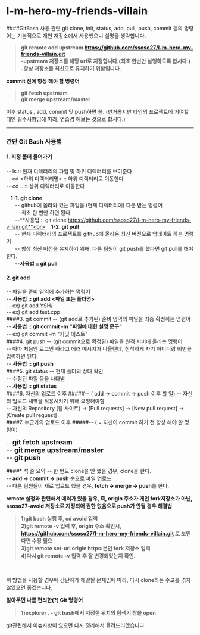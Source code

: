 # I-m-hero-my-friends-villain

####GitBash 사용 관련
git clone, init, status, add, pull, push, commit 등의 명령어는 기본적으로 개인 저장소에서 사용했으니 설명을 생략합니다.
>**git remote add upstream https://github.com/ssoso27/I-m-hero-my-friends-villain.git<br>
-upstream 저장소를 해당 url로 지정합니다.(최초 한번만 실행하도록 합시다.)<br>
-항상 저장소를 최신으로 유지하기 위함입니다.**<br>

**commit 전에 항상 해야 할 명령어**
>**git fetch upstream<br>
git merge upstream/master**

이후 status , add, commit 및 push하면 끝. (번거롭지만 타인의 프로젝트에 기여할 때엔 필수사항임에 따라, 연습겸 해보는 것으로 합시다.)<br>

---
### 간단 Git Bash 사용법
#### 1. 지정 폴더 들어가기
-- ls :: 현재 디렉터리의 파일 및 하위 디렉터리를 보여준다<br>
-- cd <하위 디렉터리명> :: 하위 디렉터리로 이동한다<br>
-- cd .. :: 상위 디렉터리로 이동한다<br>

&nbsp;&nbsp;&nbsp;**1-1. git clone**<br>
&nbsp;&nbsp;&nbsp;&nbsp;&nbsp;&nbsp;-- github에 올라와 있는 파일을 (현재 디렉터리에) 다운 받는 명령어<br>
&nbsp;&nbsp;&nbsp;&nbsp;&nbsp;&nbsp;-- 최초 한 번만 하면 된다.<br>
&nbsp;&nbsp;&nbsp;&nbsp;&nbsp;&nbsp;--**사용법 :: git clone https://github.com/ssoso27/I-m-hero-my-friends-villain.git**<br>
&nbsp;&nbsp;&nbsp;**1-2. git pull**<br>
&nbsp;&nbsp;&nbsp;&nbsp;&nbsp;&nbsp;-- 현재 디렉터리의 프로젝트를 github에 올라온 최신 버전으로 업데이트 하는 명령어<br>
&nbsp;&nbsp;&nbsp;&nbsp;&nbsp;&nbsp;-- 항상 최신 버전을 유지하기 위해, 다른 팀원이 git push를 했다면 git pull를 해야한다.<br>
&nbsp;&nbsp;&nbsp;&nbsp;&nbsp;&nbsp;--**사용법 :: git pull**<br>

#### 2. git add
-- 파일을 준비 영역에 추가하는 명령어<br>
-- **사용법 :: git add <파일 또는 폴더명>**<br>
-- ex) git add YSH/ <br>
-- ex) git add test.cpp <br>
####3. git commit
-- (git add로 추가된) 준비 영역의 파일을 최종 확정하는 명령어<br>
-- **사용법 :: git commit -m "파일에 대한 설명 문구"**<br>
-- ex) git commit -m "커밋 테스트" <br>
####4. git push
-- (git commit으로 확정된) 파일을 원격 서버에 올리는 명령어<br>
-- 아마 처음엔 로그인 하라고 에러 메시지가 나올텐데, 침착하게 자기 아이디랑 비번을 입력하면 된다.<br>
-- **사용법 :: git push**<br>
####5. git status
-- 현재 폴더의 상태 확인<br>
-- 수정된 파일 등을 나타냄 <br>
-- **사용법 :: git status** <br>
####6. 자신의 업로드 이후
#####-- ( add -> commit -> push 이후 할 일)
-- 자신의 업로드 내역을 적용시키기 위해 요청해야함 <br>
-- 자신의 Repository (웹 사이트) -> [Pull requests] -> [New pull request] -> [Create pull request]<br>
####7. 누군가의 업로드 이후
#####-- ( = 자신이 commit 하기 전 항상 해야 할 명령어)

--  <font size = 4.5> <b>git fetch upstream</b> <br>
-- <b>git merge upstream/master</b><br>
-- <b>git push</b></font>

####* 석 줄 요약
-- 한 번도 clone을 안 했을 경우, clone을 한다.<br>
-- **add -> commit -> push** 순으로 파일 업로드<br>
-- 다른 팀원들이 새로 업로드 했을 경우, **fetch -> merge -> push**를 한다.<br>


**remote 설정과 관련해서 에러가 있을 경우, 즉, origin 주소가 개인 fork저장소가 아닌, ssoso27-avoid 저장소로 지정되어 권한 없음으로 push가 안될 경우 해결법**

>**1)git bash 실행 후, cd avoid 입력<br>
2)git remote -v 입력 후, origin 주소 확인시,<br> https://github.com/ssoso27/I-m-hero-my-friends-villain.git 로 보인다면 수정 필요<br>
3)git remote set-url origin https:본인 fork 저장소 입력<br>
4)다시 git remote -v 입력 후 잘 변경되었는지 확인.**<br>
<br>

위 방법을 사용할 경우에 간단하게 해결될 문제임에 따라, 다시 clone하는 수고를 겪지 않았으면 좋겠습니다.<br>

**알아두면 나름 편리한(?) Git 명령어**<br>
>**1)explorer . - git bash에서 지정한 위치의 탐색기 창을 open**<br>

git관련해서 이슈사항이 있으면 다시 정리해서 올려드리겠습니다.<br>

